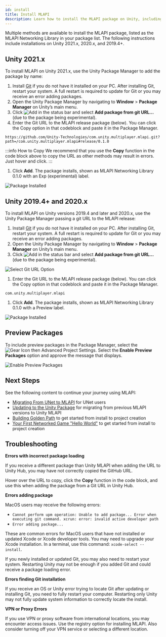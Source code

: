 ```yaml
---
id: install
title: Install MLAPI
description: Learn how to install the MLAPI package on Unity, including instructions for 2019.4+, 2020.x, and 2021.x. The package installs as MLAPI Networking Library.
---
```


Multiple methods are available to install the MLAPI package, listed as the MLAPI Networking Library in your package list. The following instructions include installations on Unity 2021.x, 2020.x, and 2019.4+.

## Unity 2021.x

To install MLAPI on Unity 2021.x, use the Unity Package Manager to add the package by name:

1. Install [Git](https://git-scm.com/) if you do not have it installed on your PC. After installing Git, restart your system. A full restart is required to update for Git or you may receive an error adding packages.
1. Open the Unity Package Manager by navigating to **Window** > **Package Manager** on Unity’s main menu.
1. Click ![Add](/img/add.png) in the status bar and select **Add package from git URL...** (due to the package being experimental).
1. Enter the Git URL to the MLAPI release package (below). You can click the Copy option in that codeblock and paste it in the Package Manager.

  ```
  https://github.com/Unity-Technologies/com.unity.multiplayer.mlapi.git?path=/com.unity.multiplayer.mlapi#release/0.1.0
  ```

  :::info How to Copy
  We recommend that you use the **Copy** function in the code block above to copy the URL as other methods may result in errors. Just hover and click.
  :::

1. Click **Add**. The package installs, shown as MLAPI Networking Library 0.1.0 with an Exp (experimental) label.

  ![Package Installed](/img/install/install-0-1-0-2021.png)

## Unity 2019.4+ and 2020.x

To install MLAPI on Unity versions 2019.4 and later and 2020.x, use the Unity Package Manager passing a git URL to the MLAPI release:

1. Install [Git](https://git-scm.com/) if you do not have it installed on your PC. After installing Git, restart your system. A full restart is required to update for Git or you may receive an error adding packages.
1. Open the Unity Package Manager by navigating to **Window** > **Package Manager** on Unity’s main menu.
1. Click ![Add](/img/add.png) in the status bar and select **Add package from git URL...** (due to the package being experimental).

  ![Select Git URL Option](/img/install/install-git.png)

1. Enter the Git URL to the MLAPI release package (below). You can click the Copy option in that codeblock and paste it in the Package Manager.

  ```
  com.unity.multiplayer.mlapi
  ```

1. Click **Add**. The package installs, shown as MLAPI Networking Library 0.1.0 with a Preview label.

  ![Package Installed](/img/install/install-0-1-0-git.png)

## Preview Packages
To include preview packages in the Package Manager, select the ![Gear Icon](/img/gear.png) then Advanced Project Settings. Select the **Enable Preview Packages** option and approve the message that displays.

![Enable Preview Packages](/img/install/install-preview-pkg.png)

## Next Steps

See the following content to continue your journey using MLAPI:

* [Migrating From UNet to MLAPI](migratingtomlapi.md) for UNet users
* [Updating to the Unity Package](migratingfrommlapi.md) for migrating from previous MLAPI versions to Unity MLAPI
* [Building Golden Path](../tutorials/goldenpath.md) to get started from install to project creation
* [Your First Networked Game "Hello World"](../tutorials/helloworldintro.md) to get started from install to project creation

## Troubleshooting

**Errors with incorrect package loading**

If you receive a different package than Unity MLAPI when adding the URL to Unity Hub, you may have not correctly copied the GitHub URL. 

Hover over the URL to copy, click the **Copy** function in the code block, and use this when adding the package from a Git URL in Unity Hub.

**Errors adding package**

MacOS users may receive the following errors:

* `Cannot perform upm operation: Unable to add package... Error when executing git command. xcrun: error: invalid active developer path`
* `Error adding package...`

These are common errors for MacOS users that have not installed or updated Xcode or Xcode developer tools. You may need to upgrade your Xcode installation. In a terminal, use this command: `xcode-select --install`.

If you newly installed or updated Git, you may also need to restart your system. Restarting Unity may not be enough if you added Git and could receive a package loading error.

**Errors finding Git installation**

If you receive an OS or Unity error trying to locate Git after updating or installing Git, you need to fully restart your computer. Restarting only Unity may not fully update system information to correctly locate the install.

**VPN or Proxy Errors**

If you use VPN or proxy software from international locations, you may encounter access issues. Use the registry option for installing MLAPI. Also consider turning off your VPN service or selecting a different location.
